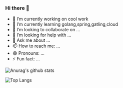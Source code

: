 ### Hi there 👋


- 🔭 I’m currently working on cool work
- 🌱 I’m currently learning golang,spring,gatling,cloud
- 👯 I’m looking to collaborate on ...
- 🤔 I’m looking for help with ...
- 💬 Ask me about ...
- 📫 How to reach me: ...
- 😄 Pronouns: ...
- ⚡ Fun fact: ...

![Anurag's github stats](https://github-readme-stats.vercel.app/api?username=moyu6027&show_icons=true?theme=dark)

![Top Langs](https://github-readme-stats.vercel.app/api/top-langs/?username=moyu6027&layout=compact)

